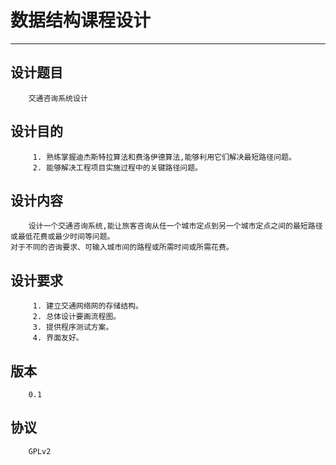 数据结构课程设计
=========
---
设计题目
---

        交通咨询系统设计

设计目的
---
         1. 熟练掌握迪杰斯特拉算法和费洛伊德算法,能够利用它们解决最短路径问题。
         2. 能够解决工程项目实施过程中的关键路径问题。

设计内容
---
        设计一个交通咨询系统,能让旅客咨询从任一个城市定点到另一个城市定点之间的最短路径或最低花费或最少时间等问题。
    对于不同的咨询要求、可输入城市间的路程或所需时间或所需花费。

设计要求
---
         1. 建立交通网络网的存储结构。
         2. 总体设计要画流程图。
         3. 提供程序测试方案。
         4. 界面友好。


版本
--
        0.1

协议
--
        GPLv2  
